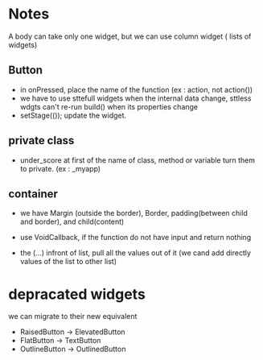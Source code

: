 # Notes

A body can take only one widget, but we can use column widget ( lists of widgets)

## Button

- in onPressed, place the name of the function (ex : action, not action())
- we have to use sttefull widgets when the internal data change, sttless wdgts can't re-run build() when its properties change
- setStage(()); update the widget.

## private class

- under_score at first of the name of class, method or variable turn them to private. (ex : _myapp)

## container

- we have Margin (outside the border), Border, padding(between child and border), and child(content)
- use VoidCallback, if the function do not have input and return nothing

- the (...) infront of list, pull all the values out of it (we cand add directly values of the list to other list)

# depracated widgets
 we can migrate to their new equivalent
 
- RaisedButton -> ElevatedButton
- FlatButton -> TextButton
- OutlineButton -> OutlinedButton